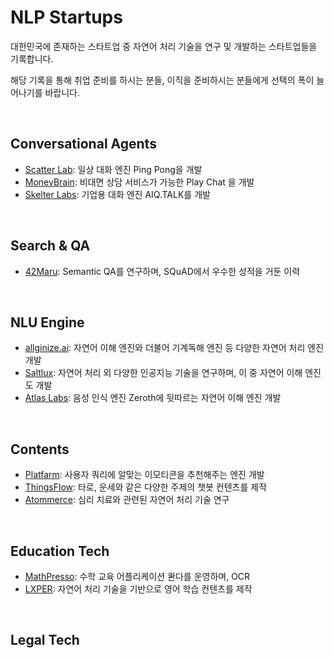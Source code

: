 # NLP Startups

대한민국에 존재하는 스타트업 중 자연어 처리 기술을 연구 및 개발하는 스타트업들을 기록합니다.

해당 기록을 통해 취업 준비를 하시는 분들, 이직을 준비하시는 분들에게 선택의 폭이 늘어나기를 바랍니다.

<br/>

## Conversational Agents
- [Scatter Lab](https://scatterlab.co.kr/): 일상 대화 엔진 Ping Pong을 개발
- [MoneyBrain](http://www.moneybrain.ai/): 비대면 상담 서비스가 가능한 Play Chat 을 개발
- [Skelter Labs](https://skelterlabs.com/ko/): 기업용 대화 엔진 AIQ.TALK를 개발

<br/>

## Search & QA
- [42Maru](https://www.42maru.ai/en/): Semantic QA를 연구하며, SQuAD에서 우수한 성적을 거둔 이력

<br/>

## NLU Engine
- [allginize.ai](https://allganize.ai/): 자연어 이해 엔진와 더불어 기계독해 엔진 등 다양한 자연어 처리 엔진 개발 
- [Saltlux](http://www.saltlux.com/): 자연어 처리 외 다양한 인공지능 기술을 연구하며, 이 중 자연어 이해 엔진도 개발
- [Atlas Labs](https://www.atlaslabs.ai/): 음성 인식 엔진 Zeroth에 뒷따르는 자연어 이해 엔진 개발

<br/>

## Contents
- [Platfarm](http://mojitok.com/): 사용자 쿼리에 알맞는 이모티콘을 추천해주는 엔진 개발
- [ThingsFlow](https://thingsflow.com/): 타로, 운세와 같은 다양한 주제의 챗봇 컨텐츠를 제작
- [Atommerce](http://www.atommerce.com/): 심리 치료와 관련된 자연어 처리 기술 연구

<br/>

## Education Tech
- [MathPresso](https://mathpresso.com/): 수학 교육 어플리케이션 콴다를 운영하며, OCR
- [LXPER](https://www.lxper.com/): 자연어 처리 기술을 기반으로 영어 학습 컨텐츠를 제작

<br/>

## Legal Tech

<br/>